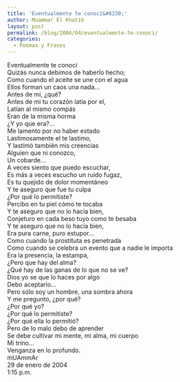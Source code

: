 ```yaml
---
title: 'Eventualmente te conocí&#8230;'
author: Muammar El Khatib
layout: post
permalink: /blog/2006/04/eventualmente-te-conoci/
categories:
  - Poemas y Frases
---
```

Eventualmente te conocí  
Quizás nunca debimos de haberlo hecho;  
Como cuando el aceite se une con el agua  
Ellos forman un caos una nada…  
Antes de mi, ¿qué?  
Antes de mi tu corazón latía por el,  
Latían al mismo compás  
Eran de la misma horma  
¿Y yo que era?&#8230;  
Me lamento por no haber estado  
Lastimosamente el te lastimo,  
Y lastimó también mis creencias  
Alguien que ni conozco,  
Un cobarde…  
A veces siento que puedo escuchar,  
Es más a veces escucho un ruido fugaz,  
Es tu quejido de dolor momentáneo  
Y te aseguro que fue tu culpa  
¿Por qué lo permitiste?  
Percibo en tu piel cómo te tocaba  
Y te aseguro que no lo hacía bien,  
Conjeturo en cada beso tuyo como te besaba  
Y te aseguro que no lo hacía bien,  
Era pura carne, puro estupor…  
Como cuando la prostituta es penetrada  
Como cuando se celebra un evento que a nadie le importa  
Era la presencia, la estampa,  
¿Pero que hay del alma?  
¿Qué hay de las ganas de lo que no se ve?  
Dios yo se que lo haces por algo  
Debo aceptarlo…  
Pero sólo soy un hombre, una sombra ahora  
Y me pregunto, ¿por qué?  
¿Por qué yo?  
¿Por qué lo permitiste?  
¿Por qué ella lo permitió?  
Pero de lo malo debo de aprender  
Se debe cultivar mi mente, mi alma, mi cuerpo  
Mi trino…  
Venganza en lo profundo.  
mUAmmAr  
29 de enero de 2004  
1:15 p.m.